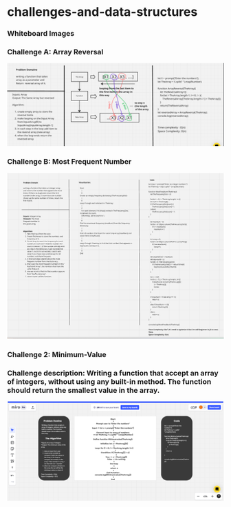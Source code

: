# challenges-and-data-structures
### Whiteboard Images

### Challenge A: Array Reversal  
![Array Reversal Whiteboard](https://github.com/ThekraQaqish/challenges-and-data-structures/blob/main/whiteboard-challenges/Array%20Reversal.png)

### Challenge B: Most Frequent Number  
![Most Frequent Number Whiteboard](https://github.com/ThekraQaqish/challenges-and-data-structures/blob/main/whiteboard-challenges/Most%20Frequent%20Number.png)

### Challenge 2: Minimum-Value  
### Challenge description: Writing a function that accept an array of integers, without using any built-in method. The function should return the smallest value in the array.
![Minimum value Whiteboard](https://github.com/ThekraQaqish/challenges-and-data-structures/blob/Mininmum-Value/whiteboard-challenges/minimumValue.png)
